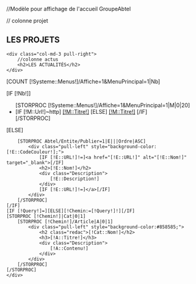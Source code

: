 //Modèle pour affichage de l'accueil GroupeAbtel
<div class="row noMargin">
	<div class="col-md-3">
		// colonne projet
		<h2>LES PROJETS</h2>
	</div>

	<div class="col-md-3 pull-right">
		//colonne actus
		<h2>LES ACTUALITÉS</h2>
	</div>
</div>

[COUNT [!Systeme::Menus!]/Affiche=1&MenuPrincipal=1|Nb]
<div class="row noMargin">
	<div class="col-md-12 BasdeLigneEntite">
	[IF [!Nb!]]
		<nav role="navigation" id="PrincipalNavigation">
			<ul>
				[STORPROC [!Systeme::Menus!]/Affiche=1&MenuPrincipal=1|M|0|20]
					<li class="menuprincipal [IF [!Systeme::CurrentMenu::Url!]=[!M::Url!]] active [/IF]">
						[IF [!M::Url!]~http]
							<a href="[!M::Url!]" target="_blank" >[!M::Titre!]</a>
						[ELSE]
							<a href="/[!M::Url!]" >[!M::Titre!]</a>
						[/IF]
					</li>
				[/STORPROC]
			</ul>
		</nav>
	[ELSE]
	
		[STORPROC Abtel/Entite/Publier=1|E|||Ordre|ASC]
			<div class="pull-left" style="background-color:[!E::CodeCouleur!];">
				[IF [!E::URL!]!=]<a href="[!E::URL!]" alt="[!E::Nom!]" target="_blank">[/IF]
				<h2>[!E::Nom!]</h2>
				<div class="Description">
					[!E::Description!]
				</div>
				[IF [!E::URL!]!=]</a>[/IF]
			</div>
		[/STORPROC]
	[/IF]
	[IF [!Query!]=][ELSE][!Chemin:=[!Query!]!][/IF]
	[STORPROC [!Chemin!]|Cat|0|1]
		[STORPROC [!Chemin!]/Article|A|0|1]
			<div class="pull-left" style="background-color:#858585;">
				<h2 class="redac">[!Cat::Nom!]</h2>
				<h3>[!A::Titre!]</h3>
				<div class="Description">
					[!A::Contenu!]
				</div>
			</div>
		[/STORPROC]
	[/STORPROC]
	</div>
</div>